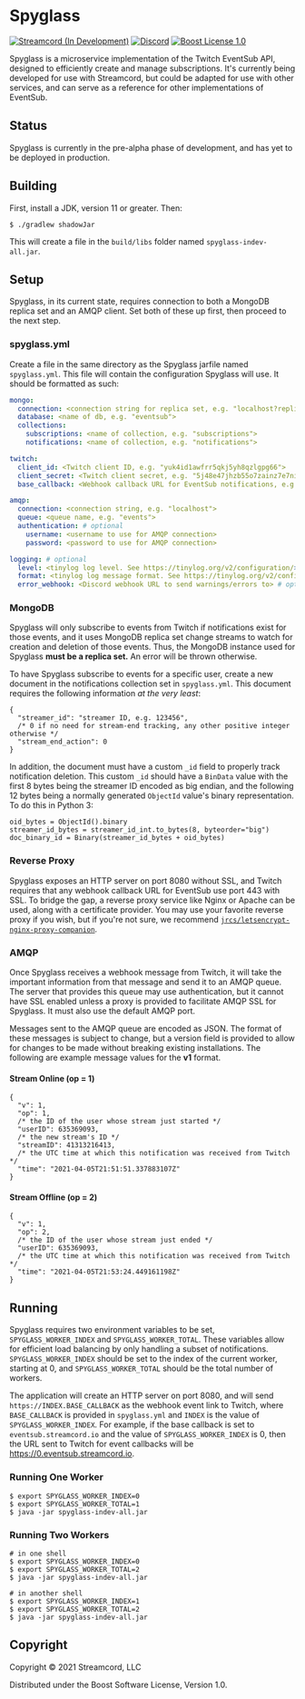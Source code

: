 # Spyglass

[![Streamcord (In Development)][streamcord-badge]](https://streamcord.io/twitch/)
[![Discord][discord-guild-badge]](https://discord.com/invite/UNYzJqV)
[![Boost License 1.0][github-license-badge]](https://www.boost.org/users/license.html)

Spyglass is a microservice implementation of the Twitch EventSub API, designed to efficiently create and manage
subscriptions. It's currently being developed for use with Streamcord, but could be adapted for use with other services,
and can serve as a reference for other implementations of EventSub.

## Status

Spyglass is currently in the pre-alpha phase of development, and has yet to be deployed in production.

## Building

First, install a JDK, version 11 or greater. Then:

```shell
$ ./gradlew shadowJar
```

This will create a file in the `build/libs` folder named `spyglass-indev-all.jar`.

## Setup

Spyglass, in its current state, requires connection to both a MongoDB replica set and an AMQP client. Set both of these
up first, then proceed to the next step.

### spyglass.yml

Create a file in the same directory as the Spyglass jarfile named `spyglass.yml`. This file will contain the
configuration Spyglass will use. It should be formatted as such:

```yaml
mongo:
  connection: <connection string for replica set, e.g. "localhost?replicaSet=replicaset">
  database: <name of db, e.g. "eventsub">
  collections:
    subscriptions: <name of collection, e.g. "subscriptions">
    notifications: <name of collection, e.g. "notifications">

twitch:
  client_id: <Twitch client ID, e.g. "yuk4id1awfrr5qkj5yh8qzlgpg66">
  client_secret: <Twitch client secret, e.g. "5j48e47jhzb55o7zainz7e7niist">
  base_callback: <Webhook callback URL for EventSub notifications, e.g. "eventsub.streamcord.io">

amqp:
  connection: <connection string, e.g. "localhost">
  queue: <queue name, e.g. "events">
  authentication: # optional
    username: <username to use for AMQP connection>
    password: <password to use for AMQP connection>

logging: # optional
  level: <tinylog log level. See https://tinylog.org/v2/configuration/> # optional
  format: <tinylog log message format. See https://tinylog.org/v2/configuration/> # optional
  error_webhook: <Discord webhook URL to send warnings/errors to> # optional
```

### MongoDB

Spyglass will only subscribe to events from Twitch if notifications exist for those events, and it uses MongoDB replica
set change streams to watch for creation and deletion of those events. Thus, the MongoDB instance used for Spyglass
**must be a replica set.** An error will be thrown otherwise.

To have Spyglass subscribe to events for a specific user, create a new document in the notifications collection set
in `spyglass.yml`. This document requires the following information *at the very least*:

```json5
{
  "streamer_id": "streamer ID, e.g. 123456",
  /* 0 if no need for stream-end tracking, any other positive integer otherwise */
  "stream_end_action": 0
}
```

In addition, the document must have a custom `_id` field to properly track notification deletion. This custom `_id`
should have a `BinData` value with the first 8 bytes being the streamer ID encoded as big endian, and the following 12
bytes being a normally generated `ObjectId` value's binary representation. To do this in Python 3:

```python3
oid_bytes = ObjectId().binary
streamer_id_bytes = streamer_id_int.to_bytes(8, byteorder="big")
doc_binary_id = Binary(streamer_id_bytes + oid_bytes)
```

### Reverse Proxy

Spyglass exposes an HTTP server on port 8080 without SSL, and Twitch requires that any webhook callback URL for EventSub
use port 443 with SSL. To bridge the gap, a reverse proxy service like Nginx or Apache can be used, along with a
certificate provider. You may use your favorite reverse proxy if you wish, but if you're not sure, we
recommend [`jrcs/letsencrypt-nginx-proxy-companion`](https://github.com/nginx-proxy/acme-companion).

### AMQP

Once Spyglass receives a webhook message from Twitch, it will take the important information from that message and send
it to an AMQP queue. The server that provides this queue may use authentication, but it cannot have SSL enabled unless a
proxy is provided to facilitate AMQP SSL for Spyglass. It must also use the default AMQP port.

Messages sent to the AMQP queue are encoded as JSON. The format of these messages is subject to change, but a version
field is provided to allow for changes to be made without breaking existing installations. The following are example
message values for the **v1** format.

#### Stream Online (op = 1)

```json5
{
  "v": 1,
  "op": 1,
  /* the ID of the user whose stream just started */
  "userID": 635369093,
  /* the new stream's ID */
  "streamID": 41313216413,
  /* the UTC time at which this notification was received from Twitch */
  "time": "2021-04-05T21:51:51.337883107Z"
}
```

#### Stream Offline (op = 2)

```json5
{
  "v": 1,
  "op": 2,
  /* the ID of the user whose stream just ended */
  "userID": 635369093,
  /* the UTC time at which this notification was received from Twitch */
  "time": "2021-04-05T21:53:24.449161198Z"
}
```

## Running

Spyglass requires two environment variables to be set, `SPYGLASS_WORKER_INDEX` and `SPYGLASS_WORKER_TOTAL`. These
variables allow for efficient load balancing by only handling a subset of notifications. `SPYGLASS_WORKER_INDEX` should
be set to the index of the current worker, starting at 0, and `SPYGLASS_WORKER_TOTAL` should be the total number of
workers.

The application will create an HTTP server on port 8080, and will send `https://INDEX.BASE_CALLBACK` as the webhook
event link to Twitch, where `BASE_CALLBACK` is provided in `spyglass.yml` and `INDEX` is the value
of `SPYGLASS_WORKER_INDEX`. For example, if the base callback is set to `eventsub.streamcord.io` and the value
of `SPYGLASS_WORKER_INDEX` is 0, then the URL sent to Twitch for event callbacks will
be https://0.eventsub.streamcord.io.

### Running One Worker

```shell
$ export SPYGLASS_WORKER_INDEX=0
$ export SPYGLASS_WORKER_TOTAL=1
$ java -jar spyglass-indev-all.jar
```

### Running Two Workers

```shell
# in one shell
$ export SPYGLASS_WORKER_INDEX=0
$ export SPYGLASS_WORKER_TOTAL=2
$ java -jar spyglass-indev-all.jar

# in another shell
$ export SPYGLASS_WORKER_INDEX=1
$ export SPYGLASS_WORKER_TOTAL=2
$ java -jar spyglass-indev-all.jar
```

## Copyright

Copyright © 2021 Streamcord, LLC

Distributed under the Boost Software License, Version 1.0.

[streamcord-badge]: https://img.shields.io/badge/Streamcord-In_Development-9146ff

[discord-guild-badge]: https://discordapp.com/api/guilds/294215057129340938/widget.png?style=shield "Discord Server"

[github-license-badge]: https://img.shields.io/github/license/streamcord/spyglass?color=lightgrey
